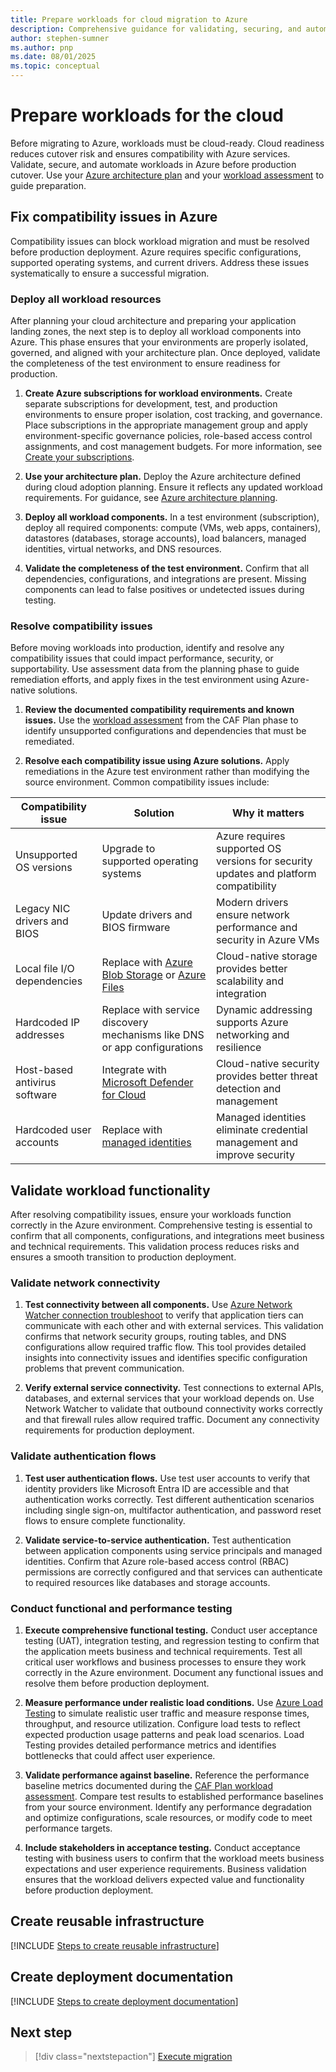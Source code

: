 ```yaml
---
title: Prepare workloads for cloud migration to Azure
description: Comprehensive guidance for validating, securing, and automating workloads before migrating to Azure, including steps to resolve compatibility issues, test performance, and create reusable infrastructure for reliable cloud adoption and operational maturity.
author: stephen-sumner
ms.author: pnp
ms.date: 08/01/2025
ms.topic: conceptual
---
```


# Prepare workloads for the cloud

Before migrating to Azure, workloads must be cloud-ready. Cloud readiness reduces cutover risk and ensures compatibility with Azure services. Validate, secure, and automate workloads in Azure before production cutover. Use your [Azure architecture plan](../plan/estimate-total-cost-of-ownership.md#plan-your-azure-architecture) and your [workload assessment](../plan/assess-workloads-for-cloud-migration.md) to guide preparation.

## Fix compatibility issues in Azure

Compatibility issues can block workload migration and must be resolved before production deployment. Azure requires specific configurations, supported operating systems, and current drivers. Address these issues systematically to ensure a successful migration.

### Deploy all workload resources

After planning your cloud architecture and preparing your application landing zones, the next step is to deploy all workload components into Azure. This phase ensures that your environments are properly isolated, governed, and aligned with your architecture plan. Once deployed, validate the completeness of the test environment to ensure readiness for production.

1. **Create Azure subscriptions for workload environments.** Create separate subscriptions for development, test, and production environments to ensure proper isolation, cost tracking, and governance. Place subscriptions in the appropriate management group and apply environment-specific governance policies, role-based access control assignments, and cost management budgets. For more information, see [Create your subscriptions](/azure/cloud-adoption-framework/ready/azure-best-practices/initial-subscriptions).

2. **Use your architecture plan.** Deploy the Azure architecture defined during cloud adoption planning. Ensure it reflects any updated workload requirements. For guidance, see [Azure architecture planning](../plan/estimate-total-cost-of-ownership.md#plan-your-azure-architecture).

3. **Deploy all workload components.** In a test environment (subscription), deploy all required components: compute (VMs, web apps, containers), datastores (databases, storage accounts), load balancers, managed identities, virtual networks, and DNS resources.

4. **Validate the completeness of the test environment.** Confirm that all dependencies, configurations, and integrations are present. Missing components can lead to false positives or undetected issues during testing.

### Resolve compatibility issues

Before moving workloads into production, identify and resolve any compatibility issues that could impact performance, security, or supportability. Use assessment data from the planning phase to guide remediation efforts, and apply fixes in the test environment using Azure-native solutions.

1. **Review the documented compatibility requirements and known issues.** Use the [workload assessment](../plan/assess-workloads-for-cloud-migration.md) from the CAF Plan phase to identify unsupported configurations and dependencies that must be remediated.

1. **Resolve each compatibility issue using Azure solutions.** Apply remediations in the Azure test environment rather than modifying the source environment. Common compatibility issues include:

| Compatibility issue | Solution | Why it matters |
|---------------------|----------------|------------------|
| Unsupported OS versions | Upgrade to supported operating systems | Azure requires supported OS versions for security updates and platform compatibility |
| Legacy NIC drivers and BIOS | Update drivers and BIOS firmware | Modern drivers ensure network performance and security in Azure VMs |
| Local file I/O dependencies | Replace with [Azure Blob Storage](/azure/storage/blobs/storage-blobs-introduction) or [Azure Files](/azure/storage/files/storage-files-introduction) | Cloud-native storage provides better scalability and integration |
| Hardcoded IP addresses | Replace with service discovery mechanisms like DNS or app configurations | Dynamic addressing supports Azure networking and resilience |
| Host-based antivirus software | Integrate with [Microsoft Defender for Cloud](/azure/defender-for-cloud/defender-for-cloud-introduction) | Cloud-native security provides better threat detection and management |
| Hardcoded user accounts | Replace with [managed identities](/entra/identity/managed-identities-azure-resources/overview) | Managed identities eliminate credential management and improve security |

## Validate workload functionality

After resolving compatibility issues, ensure your workloads function correctly in the Azure environment. Comprehensive testing is essential to confirm that all components, configurations, and integrations meet business and technical requirements. This validation process reduces risks and ensures a smooth transition to production deployment.

### Validate network connectivity

1. **Test connectivity between all components.** Use [Azure Network Watcher connection troubleshoot](/azure/network-watcher/connection-troubleshoot-manage?tabs=portal) to verify that application tiers can communicate with each other and with external services. This validation confirms that network security groups, routing tables, and DNS configurations allow required traffic flow. This tool provides detailed insights into connectivity issues and identifies specific configuration problems that prevent communication.

1. **Verify external service connectivity.** Test connections to external APIs, databases, and external services that your workload depends on. Use Network Watcher to validate that outbound connectivity works correctly and that firewall rules allow required traffic. Document any connectivity requirements for production deployment.

### Validate authentication flows

1. **Test user authentication flows.** Use test user accounts to verify that identity providers like Microsoft Entra ID are accessible and that authentication works correctly. Test different authentication scenarios including single sign-on, multifactor authentication, and password reset flows to ensure complete functionality.

2. **Validate service-to-service authentication.** Test authentication between application components using service principals and managed identities. Confirm that Azure role-based access control (RBAC) permissions are correctly configured and that services can authenticate to required resources like databases and storage accounts.

### Conduct functional and performance testing

1. **Execute comprehensive functional testing.** Conduct user acceptance testing (UAT), integration testing, and regression testing to confirm that the application meets business and technical requirements. Test all critical user workflows and business processes to ensure they work correctly in the Azure environment. Document any functional issues and resolve them before production deployment.

2. **Measure performance under realistic load conditions.** Use [Azure Load Testing](/azure/load-testing/overview-what-is-azure-load-testing) to simulate realistic user traffic and measure response times, throughput, and resource utilization. Configure load tests to reflect expected production usage patterns and peak load scenarios. Load Testing provides detailed performance metrics and identifies bottlenecks that could affect user experience.

3. **Validate performance against baseline.** Reference the performance baseline metrics documented during the [CAF Plan workload assessment](../plan/assess-workloads-for-cloud-migration.md). Compare test results to established performance baselines from your source environment. Identify any performance degradation and optimize configurations, scale resources, or modify code to meet performance targets.

4. **Include stakeholders in acceptance testing.** Conduct acceptance testing with business users to confirm that the workload meets business expectations and user experience requirements. Business validation ensures that the workload delivers expected value and functionality before production deployment.

## Create reusable infrastructure

[!INCLUDE [Steps to create reusable infrastructure](./includes/create-reusable-infrastructure.md)]

## Create deployment documentation

[!INCLUDE [Steps to create deployment documentation](./includes/create-deployment-documentation.md)]

## Next step

> [!div class="nextstepaction"]
> [Execute migration](./execute-migration.md)